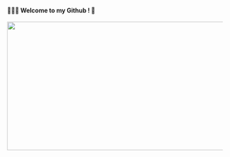 <div align="left">

#### 👩🏻‍💻 Welcome to my Github ! 🤍

<a href="https://www.gitanimals.org/en_US?utm_medium=image&utm_source=lalaurrel&utm_content=farm">
<img
  src="https://render.gitanimals.org/farms/lalaurrel"
  width="600"
  height="300"
/>
</a>

</div>
